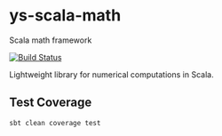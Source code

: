 # ys-scala-math
Scala math framework

[![Build Status](https://travis-ci.org/ysden123/ys-scala-math.svg?branch=master)](https://travis-ci.org/ysden123/ys-scala-math)

Lightweight library for numerical computations in Scala. 

## Test Coverage
 ```shell
sbt clean coverage test
```